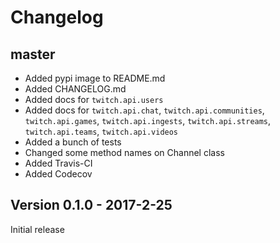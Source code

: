 # Changelog

## master

- Added pypi image to README.md
- Added CHANGELOG.md
- Added docs for `twitch.api.users`
- Added docs for `twitch.api.chat`, `twitch.api.communities`, `twitch.api.games`,
`twitch.api.ingests`, `twitch.api.streams`, `twitch.api.teams`, `twitch.api.videos`
- Added a bunch of tests
- Changed some method names on Channel class
- Added Travis-CI
- Added Codecov

## Version 0.1.0 - 2017-2-25

Initial release
